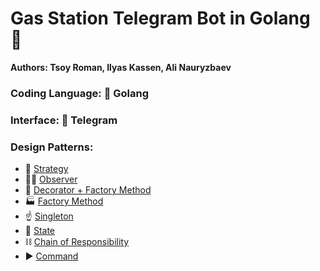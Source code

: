 # Gas Station Telegram Bot in Golang 🚗

**Authors: Tsoy Roman, Ilyas Kassen, Ali Nauryzbaev**

### Coding Language: 🐹 Golang
### Interface: 📱 Telegram

### Design Patterns: 
- 🎨 [Strategy](https://github.com/rtsoy/software-design-patterns-project/tree/main/internal/payment) 
- 🕵️‍♂️ [Observer](https://github.com/rtsoy/software-design-patterns-project/tree/main/internal/observer)
- 🌟 [Decorator + Factory Method](https://github.com/rtsoy/software-design-patterns-project/blob/main/scripts/logger_factory.go)
- 🏭 [Factory Method](https://github.com/rtsoy/software-design-patterns-project/blob/main/scripts/factory.go)
- ☝️ [Singleton](https://github.com/rtsoy/software-design-patterns-project/blob/main/config/config.go)
- 🚥 [State](https://github.com/rtsoy/software-design-patterns-project/blob/main/internal/telebot/state.go)
- ⛓️ [Chain of Responsibility](https://github.com/rtsoy/software-design-patterns-project/blob/main/internal/telebot/card_attachment.go)
- ▶️ [Command](https://github.com/rtsoy/software-design-patterns-project/blob/main/internal/telebot/command.go)